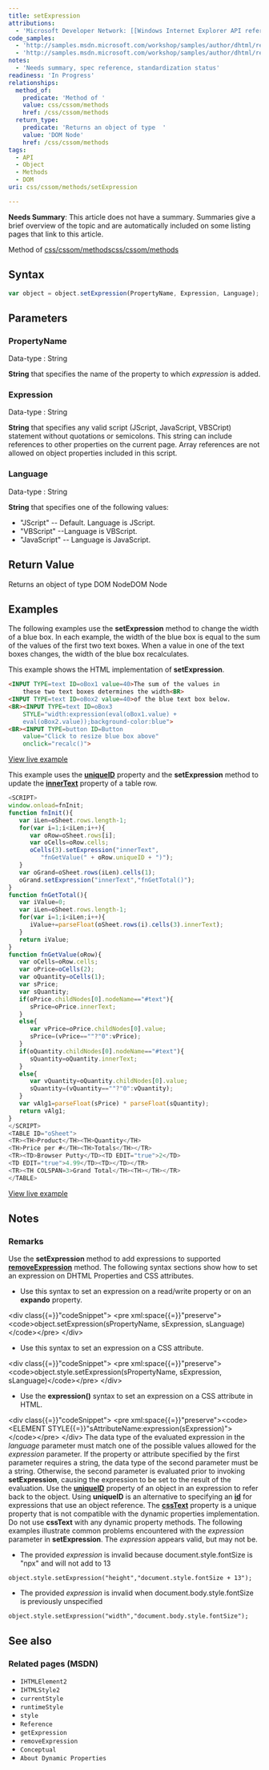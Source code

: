 ```yaml
---
title: setExpression
attributions:
  - 'Microsoft Developer Network: [[Windows Internet Explorer API reference](http://msdn.microsoft.com/en-us/library/ie/hh828809%28v=vs.85%29.aspx) Article]'
code_samples:
  - 'http://samples.msdn.microsoft.com/workshop/samples/author/dhtml/refs/recalc_inline.htm'
  - 'http://samples.msdn.microsoft.com/workshop/samples/author/dhtml/refs/setExpression.htm'
notes:
  - 'Needs summary, spec reference, standardization status'
readiness: 'In Progress'
relationships:
  method_of:
    predicate: 'Method of '
    value: css/cssom/methods
    href: /css/cssom/methods
  return_type:
    predicate: 'Returns an object of type  '
    value: 'DOM Node'
    href: /css/cssom/methods
tags:
  - API
  - Object
  - Methods
  - DOM
uri: css/cssom/methods/setExpression

---
```

**Needs Summary**: This article does not have a summary. Summaries give a brief overview of the topic and are automatically included on some listing pages that link to this article.

Method of [css/cssom/methods](/css/cssom/methods)[css/cssom/methods](/css/cssom/methods)

## <span>Syntax</span>

``` js
var object = object.setExpression(PropertyName, Expression, Language);
```

## <span>Parameters</span>

### <span>PropertyName</span>

 Data-type
:   String

**String** that specifies the name of the property to which *expression* is added.

### <span>Expression</span>

 Data-type
:   String

**String** that specifies any valid script (JScript, JavaScript, VBSCript) statement without quotations or semicolons. This string can include references to other properties on the current page. Array references are not allowed on object properties included in this script.

### <span>Language</span>

 Data-type
:   String

**String** that specifies one of the following values:

-   "JScript" -- Default. Language is JScript.
-   "VBScript" --Language is VBScript.
-   "JavaScript" -- Language is JavaScript.

## <span>Return Value</span>

Returns an object of type DOM NodeDOM Node

## <span>Examples</span>

The following examples use the **setExpression** method to change the width of a blue box. In each example, the width of the blue box is equal to the sum of the values of the first two text boxes. When a value in one of the text boxes changes, the width of the blue box recalculates.

This example shows the HTML implementation of **setExpression**.

``` html
<INPUT TYPE=text ID=oBox1 value=40>The sum of the values in
    these two text boxes determines the width<BR>
<INPUT TYPE=text ID=oBox2 value=40>of the blue text box below.
<BR><INPUT TYPE=text ID=oBox3
    STYLE="width:expression(eval(oBox1.value) +
    eval(oBox2.value));background-color:blue">
<BR><INPUT TYPE=button ID=Button
    value="Click to resize blue box above"
    onclick="recalc()">
```

[View live example](http://samples.msdn.microsoft.com/workshop/samples/author/dhtml/refs/recalc_inline.htm)

This example uses the [**uniqueID**](/dom/HTMLElement/uniqueID) property and the **setExpression** method to update the [**innerText**](/dom/HTMLElement/innerText) property of a table row.

``` js
<SCRIPT>
window.onload=fnInit;
function fnInit(){
   var iLen=oSheet.rows.length-1;
   for(var i=1;i<iLen;i++){
      var oRow=oSheet.rows[i];
      var oCells=oRow.cells;
      oCells(3).setExpression("innerText",
         "fnGetValue(" + oRow.uniqueID + ")");
   }
   var oGrand=oSheet.rows(iLen).cells(1);
   oGrand.setExpression("innerText","fnGetTotal()");
}
function fnGetTotal(){
   var iValue=0;
   var iLen=oSheet.rows.length-1;
   for(var i=1;i<iLen;i++){
      iValue+=parseFloat(oSheet.rows(i).cells(3).innerText);
   }
   return iValue;
}
function fnGetValue(oRow){
   var oCells=oRow.cells;
   var oPrice=oCells(2);
   var oQuantity=oCells(1);
   var sPrice;
   var sQuantity;
   if(oPrice.childNodes[0].nodeName=="#text"){
      sPrice=oPrice.innerText;
   }
   else{
      var vPrice=oPrice.childNodes[0].value;
      sPrice=(vPrice==""?"0":vPrice);
   }
   if(oQuantity.childNodes[0].nodeName=="#text"){
      sQuantity=oQuantity.innerText;
   }
   else{
      var vQuantity=oQuantity.childNodes[0].value;
      sQuantity=(vQuantity==""?"0":vQuantity);
   }
   var vAlg1=parseFloat(sPrice) * parseFloat(sQuantity);
   return vAlg1;
}
</SCRIPT>
<TABLE ID="oSheet">
<TR><TH>Product</TH><TH>Quantity</TH>
<TH>Price per #</TH><TH>Totals</TH></TR>
<TR><TD>Browser Putty</TD><TD EDIT="true">2</TD>
<TD EDIT="true">4.99</TD><TD></TD></TR>
<TR><TH COLSPAN=3>Grand Total</TH><TH></TH></TR>
</TABLE>
```

[View live example](http://samples.msdn.microsoft.com/workshop/samples/author/dhtml/refs/setExpression.htm)

## <span>Notes</span>

### <span>Remarks</span>

Use the **setExpression** method to add expressions to supported [**removeExpression**](/css/cssom/methods/removeExpression) method. The following syntax sections show how to set an expression on DHTML Properties and CSS attributes.

-   Use this syntax to set an expression on a read/write property or on an **expando** property.

\<div class{{=}}"codeSnippet"\> \<pre xml:space{{=}}"preserve"\>\<code\>object.setExpression(sPropertyName, sExpression, sLanguage)\</code\>\</pre\> \</div\>

-   Use this syntax to set an expression on a CSS attribute.

\<div class{{=}}"codeSnippet"\> \<pre xml:space{{=}}"preserve"\>\<code\>object.style.setExpression(sPropertyName, sExpression, sLanguage)\</code\>\</pre\> \</div\>

-   Use the **expression()** syntax to set an expression on a CSS attribute in HTML.

\<div class{{=}}"codeSnippet"\> \<pre xml:space{{=}}"preserve"\>\<code\>\<ELEMENT STYLE{{=}}"sAttributeName:expression(sExpression)"\>\</code\>\</pre\> \</div\> The data type of the evaluated expression in the *language* parameter must match one of the possible values allowed for the *expression* parameter. If the property or attribute specified by the first parameter requires a string, the data type of the second parameter must be a string. Otherwise, the second parameter is evaluated prior to invoking **setExpression**, causing the expression to be set to the result of the evaluation. Use the [**uniqueID**](/dom/HTMLElement/uniqueID) property of an object in an expression to refer back to the object. Using **uniqueID** is an alternative to specifying an [**id**](/html/attributes/id) for expressions that use an object reference. The [**cssText**](/css/cssom/styleSheet/cssText) property is a unique property that is not compatible with the dynamic properties implementation. Do not use **cssText** with any dynamic property methods. The following examples illustrate common problems encountered with the *expression* parameter in **setExpression**. The *expression* appears valid, but may not be.

-   The provided *expression* is invalid because document.style.fontSize is "npx" and will not add to 13

`object.style.setExpression("height","document.style.fontSize + 13"); `

-   The provided *expression* is invalid when document.body.style.fontSize is previously unspecified

`object.style.setExpression("width","document.body.style.fontSize"); `

## <span>See also</span>

### <span>Related pages (MSDN)</span>

-   `IHTMLElement2`
-   `IHTMLStyle2`
-   `currentStyle`
-   `runtimeStyle`
-   `style`
-   `Reference`
-   `getExpression`
-   `removeExpression`
-   `Conceptual`
-   `About Dynamic Properties`
